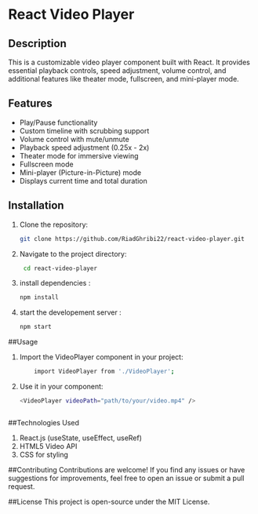 # React Video Player

## Description
This is a customizable video player component built with React. It provides essential playback controls, speed adjustment, volume control, and additional features like theater mode, fullscreen, and mini-player mode.

## Features
- Play/Pause functionality
- Custom timeline with scrubbing support
- Volume control with mute/unmute
- Playback speed adjustment (0.25x - 2x)
- Theater mode for immersive viewing
- Fullscreen mode
- Mini-player (Picture-in-Picture) mode
- Displays current time and total duration

## Installation

1. Clone the repository:
   ```sh
   git clone https://github.com/RiadGhribi22/react-video-player.git

2. Navigate to the project directory:
   ```sh
    cd react-video-player
3.  install dependencies :
      ```sh
    npm install
 
5.  start the developement server :
      ```sh
      npm start

##Usage
1. Import the VideoPlayer component in your project:
   ```sh
       import VideoPlayer from './VideoPlayer';


2. Use it in your component:
    ```sh
    <VideoPlayer videoPath="path/to/your/video.mp4" />



##Technologies Used
1. React.js (useState, useEffect, useRef)
2. HTML5 Video API
3. CSS for styling

##Contributing
Contributions are welcome! If you find any issues or have suggestions for improvements, feel free to open an issue or submit a pull request.

##License
This project is open-source under the MIT License.


